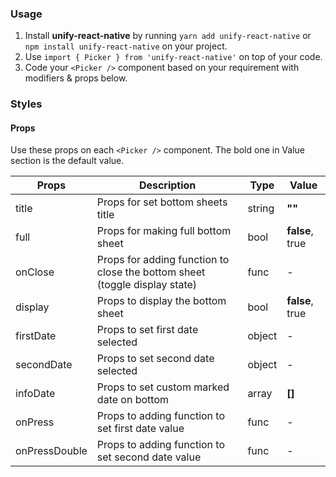 ### Usage

1. Install **unify-react-native** by running `yarn add unify-react-native` or `npm install unify-react-native` on your project.
2. Use `import { Picker } from 'unify-react-native'` on top of your code.
3. Code your `<Picker />` component based on your requirement with modifiers & props below.



### Styles

#### Props

Use these props on each `<Picker />` component. The bold one in Value section is the default value.

| Props            | Description                         | Type            | Value
|---------------------|----------------------------------|-----------------|---------------------|
| title   | Props for set bottom sheets title   | string            | **""**
| full   | Props for making full bottom sheet   | bool            | **false**, true
| onClose   | Props for adding function to close the bottom sheet (toggle display state)   | func            | -
| display   | Props to display the bottom sheet   | bool            | **false**, true
| firstDate | Props to set first date selected           | object          | -
| secondDate | Props to set second date selected         | object          | -
| infoDate | Props to set custom marked date on bottom   | array           | **[]**
| onPress   | Props to adding function to set first date value    | func         | -
| onPressDouble   | Props to adding function to set second date value   | func    | -
